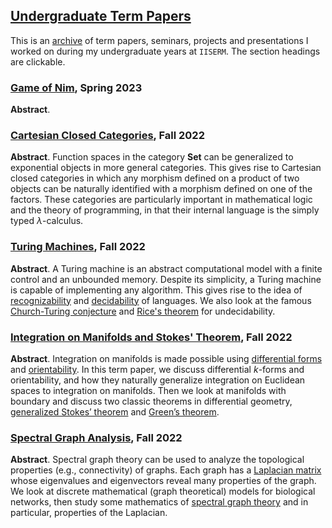 ## [Undergraduate Term Papers](https://github.com/huidr/term-papers)

This is an [archive](archive.csv) of term papers, seminars, projects and presentations I worked on during my undergraduate years at `IISERM`. The section headings are clickable.

### [Game of Nim](game-of-nim.pdf), Spring 2023

**Abstract**. 

### [Cartesian Closed Categories](cartesian-closed-categories.pdf), Fall 2022

**Abstract**. Function spaces in the category **Set** can be generalized to exponential objects in more general categories. This gives rise to Cartesian closed categories in which any morphism defined on a product of two objects can be naturally identified with a morphism defined on one of the factors. These categories are particularly important in mathematical logic and the theory of programming, in that their internal language is the simply typed $\lambda$-calculus.

### [Turing Machines](https://github.com/huidr/turing-machines), Fall 2022

**Abstract**. A Turing machine is an abstract computational model with a finite control and an unbounded memory. Despite its simplicity, a Turing machine is capable of implementing any algorithm. This gives rise to the idea of [recognizability](https://en.wikipedia.org/wiki/Recursively_enumerable_language) and [decidability](https://en.wikipedia.org/wiki/Recursive_language) of languages. We also look at the famous [Church-Turing conjecture](https://en.wikipedia.org/wiki/Church%E2%80%93Turing_thesis) and [Rice's theorem](https://en.wikipedia.org/wiki/Rice%27s_theorem) for undecidability.

### [Integration on Manifolds and Stokes' Theorem](integration-on-manifolds.pdf), Fall 2022

**Abstract**. Integration on manifolds is made possible using [differential forms](https://en.wikipedia.org/wiki/Differential_form) and [orientability](https://en.wikipedia.org/wiki/Orientability). In
this term paper, we discuss differential *k*-forms and orientability, and how they naturally
generalize integration on Euclidean spaces to integration on manifolds. Then we look at
manifolds with boundary and discuss two classic theorems in differential geometry, [generalized Stokes’
theorem](https://en.wikipedia.org/wiki/Generalized_Stokes_theorem) and [Green’s theorem](https://en.wikipedia.org/wiki/Green%27s_theorem).

### [Spectral Graph Analysis](https://github.com/huidr/spectral-graph-analysis), Fall 2022

**Abstract**. Spectral graph theory can be used to analyze the topological properties (e.g., connectivity) of graphs. Each graph has a [Laplacian matrix](https://en.wikipedia.org/wiki/Laplacian_matrix) whose eigenvalues and eigenvectors reveal many properties of the graph. We look at discrete mathematical (graph theoretical) models for biological networks, then study some mathematics of [spectral graph theory](https://en.wikipedia.org/wiki/Spectral_graph_theory) and in particular, properties of the Laplacian.
